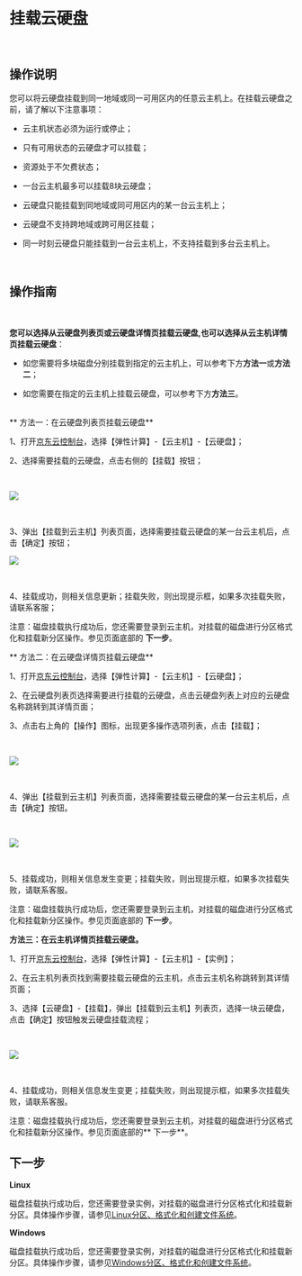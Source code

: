 # 挂载云硬盘

<br>

##  操作说明

您可以将云硬盘挂载到同一地域或同一可用区内的任意云主机上。在挂载云硬盘之前，请了解以下注意事项：



- 云主机状态必须为运行或停止；



- 只有可用状态的云硬盘才可以挂载；



- 资源处于不欠费状态；



- 一台云主机最多可以挂载8块云硬盘；



- 云硬盘只能挂载到同地域或同可用区内的某一台云主机上；



- 云硬盘不支持跨地域或跨可用区挂载；



- 同一时刻云硬盘只能挂载到一台云主机上，不支持挂载到多台云主机上。



<br>

##  操作指南
<br>

**您可以选择从云硬盘列表页或云硬盘详情页挂载云硬盘,也可以选择从云主机详情页挂载云硬盘**：



- 如您需要将多块磁盘分别挂载到指定的云主机上，可以参考下方**方法一**或**方法二**；



- 如您需要在指定的云主机上挂载云硬盘，可以参考下方**方法三**。

<br>
**  方法一：在云硬盘列表页挂载云硬盘**

1、打开[京东云控制台](https://console.jdcloud.com/)，选择【弹性计算】-【云主机】-【云硬盘】；

2、选择需要挂载的云硬盘，点击右侧的【挂载】按钮；


<br>

![](https://github.com/jdcloudcom/cn/blob/edit/image/Elastic-Compute/CloudDisk/cloud-disk/cloud-disk-009.png)

<br>

3、弹出【挂载到云主机】列表页面，选择需要挂载云硬盘的某一台云主机后，点击【确定】按钮；
<br>

![](https://github.com/jdcloudcom/cn/blob/edit/image/Elastic-Compute/CloudDisk/cloud-disk/cloud-disk-010.jpg)

<br>

4、挂载成功，则相关信息更新；挂载失败，则出现提示框，如果多次挂载失败，请联系客服；

注意：磁盘挂载执行成功后，您还需要登录到云主机，对挂载的磁盘进行分区格式化和挂载新分区操作。参见页面底部的 **下一步**。 

**  方法二：在云硬盘详情页挂载云硬盘**

1、打开[京东云控制台](https://console.jdcloud.com/)，选择【弹性计算】-【云主机】-【云硬盘】；

2、在云硬盘列表页选择需要进行挂载的云硬盘，点击云硬盘列表上对应的云硬盘名称跳转到其详情页面；

3、点击右上角的【操作】图标，出现更多操作选项列表，点击【挂载】；

<br>

![](https://github.com/jdcloudcom/cn/blob/edit/image/Elastic-Compute/CloudDisk/cloud-disk/cloud-disk-011.jpg)

<br>

4、弹出【挂载到云主机】列表页面，选择需要挂载云硬盘的某一台云主机后，点击【确定】按钮。

<br>

![](https://github.com/jdcloudcom/cn/blob/edit/image/Elastic-Compute/CloudDisk/cloud-disk/cloud-disk-012.jpg)

<br>

5、挂载成功，则相关信息发生变更；挂载失败，则出现提示框，如果多次挂载失败，请联系客服。

注意：磁盘挂载执行成功后，您还需要登录到云主机，对挂载的磁盘进行分区格式化和挂载新分区操作。参见页面底部的 **下一步**。

**方法三：在云主机详情页挂载云硬盘。**

1、打开[京东云控制台](https://console.jdcloud.com/)，选择【弹性计算】-【云主机】-【实例】；

2、在云主机列表页找到需要挂载云硬盘的云主机，点击云主机名称跳转到其详情页面；

3、选择【云硬盘】-【挂载】，弹出【挂载到云主机】列表页，选择一块云硬盘，点击【确定】按钮触发云硬盘挂载流程；  

<br>

![](https://github.com/jdcloudcom/cn/blob/edit/image/Elastic-Compute/CloudDisk/cloud-disk/cloud-disk-013.jpg)

<br> 

4、挂载成功，则相关信息发生变更；挂载失败，则出现提示框，如果多次挂载失败，请联系客服。

注意：磁盘挂载执行成功后，您还需要登录到云主机，对挂载的磁盘进行分区格式化和挂载新分区操作。参见页面底部的** 下一步**。

## 下一步

**Linux**

磁盘挂载执行成功后，您还需要登录实例，对挂载的磁盘进行分区格式化和挂载新分区。具体操作步骤，请参见[Linux分区、格式化和创建文件系统](https://www.jdcloud.com/help/detail/515/isCatalog/1)。

**Windows**

磁盘挂载执行成功后，您还需要登录实例，对挂载的磁盘进行分区格式化和挂载新分区。具体操作步骤，请参见[Windows分区、格式化和创建文件系统](https://www.jdcloud.com/help/detail/515/isCatalog/1)。 
